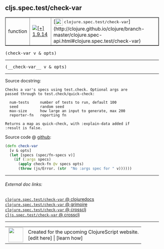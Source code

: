 ## cljs.spec.test/check-var



 <table border="1">
<tr>
<td>function</td>
<td><a href="https://github.com/cljsinfo/cljs-api-docs/tree/1.9.14"><img valign="middle" alt="[+] 1.9.14" title="Added in 1.9.14" src="https://img.shields.io/badge/+-1.9.14-lightgrey.svg"></a> </td>
<td>
[<img height="24px" valign="middle" src="http://i.imgur.com/1GjPKvB.png"> <samp>clojure.spec.test/check-var</samp>](http://clojure.github.io/clojure/branch-master/clojure.spec-api.html#clojure.spec.test/check-var)
</td>
</tr>
</table>

<samp>(check-var v & opts)</samp><br>

---

 <samp>
(__check-var__ v & opts)<br>
</samp>

---





Source docstring:

```
Checks a var's specs using test.check. Optional args are
passed through to test.check/quick-check:

  num-tests     number of tests to run, default 100
  seed          random seed
  max-size      how large an input to generate, max 200
  reporter-fn   reporting fn

Returns a map as quick-check, with :explain-data added if
:result is false.
```


Source code @ [github]():

```clj
(defn check-var
  [v & opts]
  (let [specs (spec/fn-specs v)]
    (if (:args specs)
      (apply check-fn @v specs opts)
      (throw (js/Error. (str  "No :args spec for " v))))))
```

<!--
Repo - tag - source tree - lines:

 <pre>

</pre>

-->

---



###### External doc links:

[`clojure.spec.test/check-var` @ clojuredocs](http://clojuredocs.org/clojure.spec.test/check-var)<br>
[`clojure.spec.test/check-var` @ grimoire](http://conj.io/store/v1/org.clojure/clojure/1.7.0-beta3/clj/clojure.spec.test/check-var/)<br>
[`clojure.spec.test/check-var` @ crossclj](http://crossclj.info/fun/clojure.spec.test/check-var.html)<br>
[`cljs.spec.test/check-var` @ crossclj](http://crossclj.info/fun/cljs.spec.test.cljs/check-var.html)<br>

---

 <table>
<tr><td>
<img valign="middle" align="right" width="48px" src="http://i.imgur.com/Hi20huC.png">
</td><td>
Created for the upcoming ClojureScript website.<br>
[edit here] | [learn how]
</td></tr></table>

[edit here]:https://github.com/cljsinfo/cljs-api-docs/blob/master/cljsdoc/cljs.spec.test/check-var.cljsdoc
[learn how]:https://github.com/cljsinfo/cljs-api-docs/wiki/cljsdoc-files

<!--

This information was too distracting to show to readers, but I'll leave it
commented here since it is helpful to:

- pretty-print the data used to generate this document
- and show how to retrieve that data



The API data for this symbol:

```clj
{:ns "cljs.spec.test",
 :name "check-var",
 :signature ["[v & opts]"],
 :name-encode "check-var",
 :history [["+" "1.9.14"]],
 :type "function",
 :clj-equiv {:full-name "clojure.spec.test/check-var",
             :url "http://clojure.github.io/clojure/branch-master/clojure.spec-api.html#clojure.spec.test/check-var"},
 :full-name-encode "cljs.spec.test/check-var",
 :source {:code "(defn check-var\n  [v & opts]\n  (let [specs (spec/fn-specs v)]\n    (if (:args specs)\n      (apply check-fn @v specs opts)\n      (throw (js/Error. (str  \"No :args spec for \" v))))))",
          :title "Source code",
          :repo "clojurescript",
          :tag "r1.9.14",
          :filename "src/main/cljs/cljs/spec/test.cljs",
          :lines [68 83],
          :url "https://github.com/clojure/clojurescript/blob/r1.9.14/src/main/cljs/cljs/spec/test.cljs#L68-L83"},
 :usage ["(check-var v & opts)"],
 :full-name "cljs.spec.test/check-var",
 :docstring "Checks a var's specs using test.check. Optional args are\npassed through to test.check/quick-check:\n\n  num-tests     number of tests to run, default 100\n  seed          random seed\n  max-size      how large an input to generate, max 200\n  reporter-fn   reporting fn\n\nReturns a map as quick-check, with :explain-data added if\n:result is false.",
 :cljsdoc-url "https://github.com/cljsinfo/cljs-api-docs/blob/master/cljsdoc/cljs.spec.test/check-var.cljsdoc"}

```

Retrieve the API data for this symbol:

```clj
;; from Clojure REPL
(require '[clojure.edn :as edn])
(-> (slurp "https://raw.githubusercontent.com/cljsinfo/cljs-api-docs/catalog/cljs-api.edn")
    (edn/read-string)
    (get-in [:symbols "cljs.spec.test/check-var"]))
```

-->
